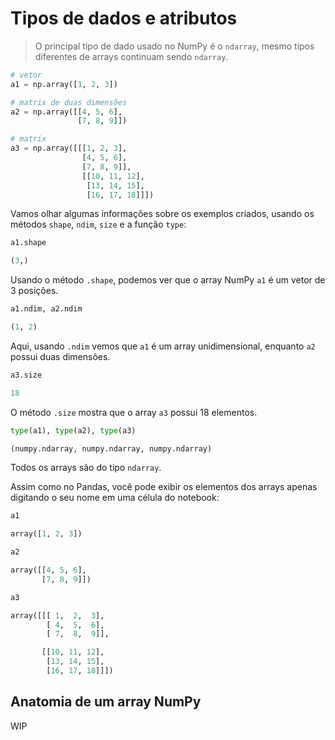 # Tipos de dados e atributos

> O principal tipo de dado usado no NumPy é o `ndarray`, mesmo tipos diferentes de arrays continuam sendo `ndarray`.

```python
# vetor
a1 = np.array([1, 2, 3])

# matrix de duas dimensões
a2 = np.array([[4, 5, 6],
               [7, 8, 9]])

# matrix
a3 = np.array([[[1, 2, 3],
                [4, 5, 6],
                [7, 8, 9]],
                [[10, 11, 12],
                 [13, 14, 15],
                 [16, 17, 18]]])
```

Vamos olhar algumas informações sobre os exemplos criados, usando os métodos `shape`, `ndim`, `size` e a função `type`:

```python
a1.shape

(3,)
```

Usando o método `.shape`, podemos ver que o array NumPy `a1` é um vetor de 3 posições.

```python
a1.ndim, a2.ndim

(1, 2)
```

Aqui, usando `.ndim` vemos que `a1` é um array unidimensional, enquanto `a2` possui duas dimensões.

```python
a3.size

18
```

O método `.size` mostra que o array `a3` possui 18 elementos.

```python
type(a1), type(a2), type(a3)

(numpy.ndarray, numpy.ndarray, numpy.ndarray)
```

Todos os arrays são do tipo `ndarray`.

Assim como no Pandas, você pode exibir os elementos dos arrays apenas digitando o seu nome em uma célula do notebook:

```python
a1

array([1, 2, 3])

a2

array([[4, 5, 6],
       [7, 8, 9]])

a3

array([[[ 1,  2,  3],
        [ 4,  5,  6],
        [ 7,  8,  9]],

       [[10, 11, 12],
        [13, 14, 15],
        [16, 17, 18]]])
```

## Anatomia de um array NumPy

WIP